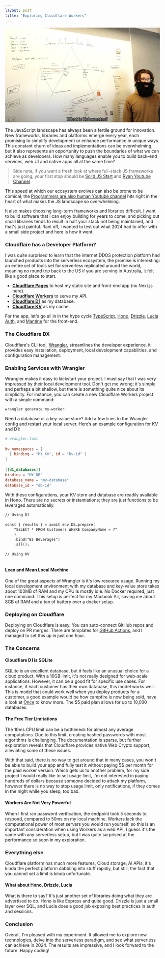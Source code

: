 ```yaml
---
layout: post
title: "Exploring Cloudflare Workers"
---
```


<style>
     h1 {
        font-weight: normal;
        line-height: 1.5em;
        font-size: 28px;
        margin-bottom: 10px;
    }
    .post-title {
        margin-bottom: -0.5rem;
    }
    blockquote {
        margin-left: 10px;
        margin-right: 10px;
    }
    h2 { font-weight: normal; }
    .w {
        padding: 3em 1em;
    }
</style>

![](https://github.com/posabsolute/posabsolute.github.io/raw/main/_posts/jsdev.png)

The JavaScript landscape has always been a fertile ground for innovation. New frameworks, libraries and platforms emerge every year, each promising to simplify development or enhance performance in unique ways. This constant churn of ideas and implementations can be overwhelming, but it also represents an opportunity to push the boundaries of what we can achieve as developers. How many languages enable you to build back-end services, web UI and native apps all at the same time? 

> Side note, if you want a fresh look at where full-stack JS frameworks are going, your first stop should be [Solid JS Start](https://start.solidjs.com/) and [Ryan Youtube Channel](https://www.youtube.com/@ryansolid).

This speed at which our ecosystem evolves can also be prone to be comical; the [Programmers are also human Youtube channel](https://www.youtube.com/watch?v=aWfYxg-Ypm4) hits right in the heart of what makes the JS landscape so overwhelming.

It also makes choosing long-term frameworks and libraries difficult. I want to build software that I can enjoy building for years to come, and picking out small libraries tends to result in half your stack not being maintained, and that's just painful. Rant off, I wanted to test out what 2024 had to offer with a small side project and here is how it went.

### Cloudflare has a Developer Platform?

I was quite surprised to learn that the internet DDOS protection platform had launched products into the serverless ecosystem, the promise is interesting: an entire set of tools set for serverless replicated around the world, meaning no round trip back to the US if you are serving in Australia, it felt like a good place to start.

- **[Cloudflare Pages](https://pages.cloudflare.com/)** to host my static site and front-end app (no Next.js here).
- **[Cloudflare Workers](https://workers.cloudflare.com/)** to serve my API.
- **[Cloudflare D1](https://developers.cloudflare.com/d1/)** as my database.
- **[Cloudflare KV](https://developers.cloudflare.com/workers/learning/how-kv-works/)** as my cache.

For the app, let's go all in in the hype cycle [TypeScript](https://www.typescriptlang.org/), [Hono](https://honojs.dev/), [Drizzle](https://github.com/drizzle-team/drizzle-orm), [Lucia Auth](https://lucia-auth.vercel.app/), and [Mantine](https://mantine.dev/) for the front-end.

### The Cloudflare DX

Cloudflare's CLI tool, [Wrangler](https://developers.cloudflare.com/workers/wrangler/), streamlines the developer experience. it provides easy installation, deployment, local development capabilities, and configuration management.

### Enabling Services with Wrangler

Wrangler makes it easy to kickstart your project. I must say that I was very impressed by their local development tool. Don't get me wrong; it's simple and perhaps a bit shallow, but there is something quite nice about its simplicity. For instance, you can create a new Cloudflare Workers project with a simple command:

```sh
wrangler generate my-worker
```

Need a database or a key-value store? Add a few lines to the Wrangler config and restart your local server. Here’s an example configuration for KV and D1:

```toml
# wrangler.toml

kv_namespaces = [
  { binding = "MY_KV", id = "kv-id" }
]

[[d1_databases]]
binding = "MY_DB"
database_name = "my-database"
database_id = "db-id"
```

With these configurations, your KV store and database are readily available in Hono. There are no secrets or instantiations; they are just functions to be leveraged automatically.

```
// Using D1

const { results } = await env.DB.prepare(
    "SELECT * FROM Customers WHERE CompanyName = ?"
    )
    .bind("Bs Beverages")
    .all();

// Using KV


```


#### Lean and Mean Local Machine

One of the great aspects of Wrangler is it's low resource usage. Running my local development environment with my database and key-value store takes about 100MB of RAM and my CPU is mostly idle. No Docker required, just one command. This setup is perfect for my Macbook Air, saving me about 8GB of RAM and a ton of battery over a docker setup. 

### Deploying on Cloudflare

Deploying on Cloudflare is easy. You can auto-connect GitHub repos and deploy on PR merges. There are templates for [GitHub Actions](https://github.com/marketplace/actions/deploy-to-cloudflare-workers), and I managed to set this up in just one hour.

### The Concerns

#### Cloudflare D1 is SQLite

SQLite is an excellent database, but it feels like an unusual choice for a cloud product. With a 10GB limit, it's not really designed for web-scale applications. However, it can be a good fit for specific use cases. For instance, if each customer has their own database, this model works well. This is model that could work well when you deploy products for a customer, a good example would be how campfire is now being sold, have a look at [Once](https://once.com/) to know more. The $5 paid plan allows for up to 10,000 databases. 

#### The Free Tier Limitations

The 10ms CPU limit can be a bottleneck for  almost any average computations. Due to this limit, creating hashed passwords with most algorithms is challenging. The documentation is sparse, but further exploration reveals that Cloudflare provides native Web Crypto support, alleviating some of these issues.

With that said, there is no way to get around that in many cases, you won't be able to build your app and fully test it without paying 5$ per month for the paid worker version. Which gets us to another problem, for my side project I would really like to set usage limit, I'm not interested in paying hundreds of dollars because someone decided to attack my platform, however there is no way to stop usage limit, only notifications, if they comes in the night while you sleep, too bad.

#### Workers Are Not Very Powerful

When I first ran password verification, the endpoint took 5 seconds to respond, compared to 50ms on my local machine. Workers lack the computational power of most servers you would run yourself, so this is an important consideration when using Workers as a web API, I guess it's the same with any serverless setup, but I was quite surprised at the performance so soon in my exploration.

### Everything else

Cloudflare platform has much more features, Cloud storage, AI APIs, it's kinda the perfect platform dabbling into stuff rapidly, but still, the fact that you cannot set a limit is kinda unfortunate.


#### What about Hono, Drizzle, Lucia

What is there to say? It's just another set of libraries doing what they are advertised to do. Hono is like Express and quite good. Drizzle is just a small layer over SQL, and Lucia does a good job exposing best practices in auth and sessions.

### Conclusion

Overall, I'm pleased with my experiment. It allowed me to explore new technologies, delve into the serverless paradigm, and see what serverless can achieve in 2024. The results are impressive, and I look forward to the future. Happy coding!
